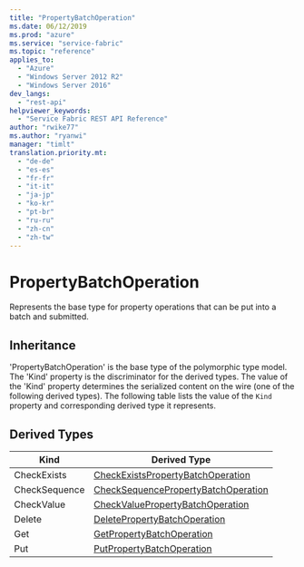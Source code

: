 ```yaml
---
title: "PropertyBatchOperation"
ms.date: 06/12/2019
ms.prod: "azure"
ms.service: "service-fabric"
ms.topic: "reference"
applies_to: 
  - "Azure"
  - "Windows Server 2012 R2"
  - "Windows Server 2016"
dev_langs: 
  - "rest-api"
helpviewer_keywords: 
  - "Service Fabric REST API Reference"
author: "rwike77"
ms.author: "ryanwi"
manager: "timlt"
translation.priority.mt: 
  - "de-de"
  - "es-es"
  - "fr-fr"
  - "it-it"
  - "ja-jp"
  - "ko-kr"
  - "pt-br"
  - "ru-ru"
  - "zh-cn"
  - "zh-tw"
---
```

# PropertyBatchOperation

Represents the base type for property operations that can be put into a batch and submitted.
## Inheritance

'PropertyBatchOperation' is the base type of the polymorphic type model. The 'Kind' property is the discriminator for the derived types. 
The value of the 'Kind' property determines the serialized content on the wire (one of the following derived types). 
The following table lists the value of the `Kind` property and corresponding derived type it represents.
## Derived Types

| Kind | Derived Type |
| --- | --- | 
| CheckExists | [CheckExistsPropertyBatchOperation](sfclient-v65-model-checkexistspropertybatchoperation.md) |
| CheckSequence | [CheckSequencePropertyBatchOperation](sfclient-v65-model-checksequencepropertybatchoperation.md) |
| CheckValue | [CheckValuePropertyBatchOperation](sfclient-v65-model-checkvaluepropertybatchoperation.md) |
| Delete | [DeletePropertyBatchOperation](sfclient-v65-model-deletepropertybatchoperation.md) |
| Get | [GetPropertyBatchOperation](sfclient-v65-model-getpropertybatchoperation.md) |
| Put | [PutPropertyBatchOperation](sfclient-v65-model-putpropertybatchoperation.md) |

